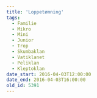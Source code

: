 ```yaml
---
title: 'Loppetømning'
tags:
  - Familie
  - Mikro
  - Mini
  - Junior
  - Trop
  - Skumbaklan
  - Vatiklanet
  - Peliklan
  - Kleptoklan
date_start: 2016-04-03T12:00:00
date_end: 2016-04-03T16:00:00
old_id: 5391
---
```


